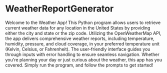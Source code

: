 # WeatherReportGenerator

Welcome to the Weather App! This Python program allows users to retrieve current weather data for any location in the United States by providing either the city and state or the zip code. Utilizing the OpenWeatherMap API, the app delivers comprehensive weather reports, including temperature, humidity, pressure, and cloud coverage, in your preferred temperature unit (Kelvin, Celsius, or Fahrenheit). The user-friendly interface guides you through inputs with error handling to ensure seamless navigation. Whether you're planning your day or just curious about the weather, this app has you covered. Simply run the program, and follow the prompts to get started!
